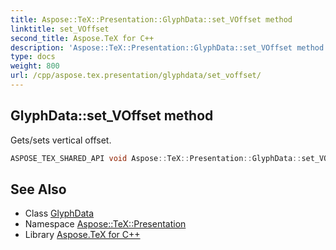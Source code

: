 ```yaml
---
title: Aspose::TeX::Presentation::GlyphData::set_VOffset method
linktitle: set_VOffset
second_title: Aspose.TeX for C++
description: 'Aspose::TeX::Presentation::GlyphData::set_VOffset method. Gets/sets vertical offset in C++.'
type: docs
weight: 800
url: /cpp/aspose.tex.presentation/glyphdata/set_voffset/
---
```

## GlyphData::set_VOffset method


Gets/sets vertical offset.

```cpp
ASPOSE_TEX_SHARED_API void Aspose::TeX::Presentation::GlyphData::set_VOffset(float value)
```

## See Also

* Class [GlyphData](../)
* Namespace [Aspose::TeX::Presentation](../../)
* Library [Aspose.TeX for C++](../../../)
